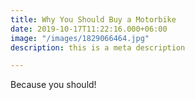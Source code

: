 ```yaml
---
title: Why You Should Buy a Motorbike
date: 2019-10-17T11:22:16.000+06:00
image: "/images/1829066464.jpg"
description: this is a meta description

---
```

Because you should!